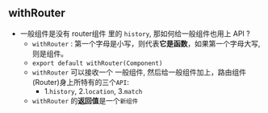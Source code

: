## withRouter

- 一般组件是没有 router组件 里的 `history`, 那如何给一般组件也用上 API ?
  - `withRouter` : 第一个字母是小写，则代表**它是函数**，如果第一个字母大写,则是组件。
  - `export default withRouter(Component)`
  - `withRouter` 可以接收一个 一般组件, 然后给一般组件加上，路由组件(Router)身上所特有的三个`API`:
    - 1.`history`, 2.`location`, 3.`match` 
  - `withRouter` 的**返回值**是一个`新组件`
